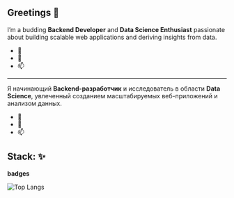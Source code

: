 ## Greetings 👋

I’m a budding **Backend Developer** and **Data Science Enthusiast** passionate about building scalable web applications and deriving insights from data.
- 🔭
- 🌱
- 📫

------------------------------------------------------------------------------------------------------------------------------------------------------

Я начинающий **Backend-разработчик** и исследователь в области **Data Science**, увлеченный созданием масштабируемых веб-приложений и анализом данных.
- 🔭
- 🌱
- 📫

## Stack: ✨

**badges**

![Top Langs](https://github-readme-stats.vercel.app/api/top-langs/?username=xeocean&layout=compact)
